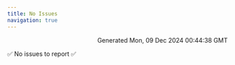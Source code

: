 ```yaml
---
title: No Issues
navigation: true
---
```


<p style="text-align:right;color:#cccs">
Generated Mon, 09 Dec 2024 00:44:38 GMT
</p>
<p>✅ No issues to report ✅</p>



